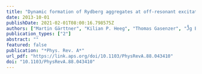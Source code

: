 ```yaml
---
title: "Dynamic formation of Rydberg aggregates at off-resonant excitation"
date: 2013-10-01
publishDate: 2021-02-01T08:00:16.798575Z
authors: ["Martin Gärttner", "Kilian P. Heeg", "Thomas Gasenzer", "J̈̊g Evers"]
publication_types: ["2"]
abstract: ""
featured: false
publication: "*Phys. Rev. A*"
url_pdf: "https://link.aps.org/doi/10.1103/PhysRevA.88.043410"
doi: "10.1103/PhysRevA.88.043410"
---
```


